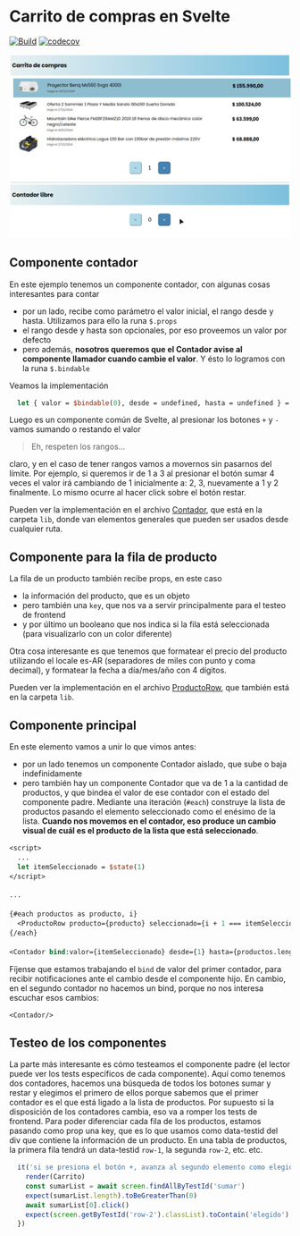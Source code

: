 # Carrito de compras en Svelte

[![Build](https://github.com/uqbar-project/eg-carrito-compras-svelte/actions/workflows/build.yml/badge.svg)](https://github.com/uqbar-project/eg-carrito-compras-svelte/actions/workflows/build.yml) [![codecov](https://codecov.io/gh/uqbar-project/eg-carrito-compras-svelte/graph/badge.svg?token=26zHwdAbT1)](https://codecov.io/gh/uqbar-project/eg-carrito-compras-svelte)

![demo](./video/demo.gif)

## Componente contador

En este ejemplo tenemos un componente contador, con algunas cosas interesantes para contar

- por un lado, recibe como parámetro el valor inicial, el rango desde y hasta. Utilizamos para ello la runa `$.props`
- el rango desde y hasta son opcionales, por eso proveemos un valor por defecto
- pero además, **nosotros queremos que el Contador avise al componente llamador cuando cambie el valor**. Y ésto lo logramos con la runa `$.bindable`

Veamos la implementación

```sv
  let { valor = $bindable(0), desde = undefined, hasta = undefined } = $props()
```

Luego es un componente común de Svelte, al presionar los botones `+` y `-` vamos sumando o restando el valor

> Eh, respeten los rangos...

claro, y en el caso de tener rangos vamos a movernos sin pasarnos del límite. Por ejemplo, si queremos ir de 1 a 3 al presionar el botón sumar 4 veces el valor irá cambiando de 1 inicialmente a: 2, 3, nuevamente a 1 y 2 finalmente. Lo mismo ocurre al hacer click sobre el botón restar.

Pueden ver la implementación en el archivo [Contador](./src/lib/Contador.svelte), que está en la carpeta `lib`, donde van elementos generales que pueden ser usados desde cualquier ruta.

## Componente para la fila de producto

La fila de un producto también recibe props, en este caso

- la información del producto, que es un objeto
- pero también una `key`, que nos va a servir principalmente para el testeo de frontend
- y por último un booleano que nos indica si la fila está seleccionada (para visualizarlo con un color diferente)

Otra cosa interesante es que tenemos que formatear el precio del producto utilizando el locale es-AR (separadores de miles con punto y coma decimal), y formatear la fecha a día/mes/año con 4 dígitos.

Pueden ver la implementación en el archivo [ProductoRow](./src/lib/ProductoRow.svelte), que también está en la carpeta `lib`.

## Componente principal

En este elemento vamos a unir lo que vimos antes:

- por un lado tenemos un componente Contador aislado, que sube o baja indefinidamente
- pero también hay un componente Contador que va de 1 a la cantidad de productos, y que bindea el valor de ese contador con el estado del componente padre. Mediante una iteración (`#each`) construye la lista de productos pasando el elemento seleccionado como el enésimo de la lista. **Cuando nos movemos en el contador, eso produce un cambio visual de cuál es el producto de la lista que está seleccionado**.

```sv
<script>
  ...
  let itemSeleccionado = $state(1)
</script>

...

{#each productos as producto, i}
  <ProductoRow producto={producto} seleccionado={i + 1 === itemSeleccionado} key={i + 1}/>
{/each}

<Contador bind:valor={itemSeleccionado} desde={1} hasta={productos.length}></Contador>
```

Fíjense que estamos trabajando el `bind` de valor del primer contador, para recibir notificaciones ante el cambio desde el componente hijo. En cambio, en el segundo contador no hacemos un bind, porque no nos interesa escuchar esos cambios:

```sv
<Contador/>
```

## Testeo de los componentes

La parte más interesante es cómo testeamos el componente padre (el lector puede ver los tests específicos de cada componente). Aquí como tenemos dos contadores, hacemos una búsqueda de todos los botones sumar y restar y elegimos el primero de ellos porque sabemos que el primer contador es el que está ligado a la lista de productos. Por supuesto si la disposición de los contadores cambia, eso va a romper los tests de frontend. Para poder diferenciar cada fila de los productos, estamos pasando como prop una key, que es lo que usamos como data-testid del div que contiene la información de un producto. En una tabla de productos, la primera fila tendrá un data-testid `row-1`, la segunda `row-2`, etc. etc.

```ts
  it('si se presiona el botón +, avanza al segundo elemento como elegido', async () => {
    render(Carrito)
    const sumarList = await screen.findAllByTestId('sumar')
    expect(sumarList.length).toBeGreaterThan(0)
    await sumarList[0].click()
    expect(screen.getByTestId('row-2').classList).toContain('elegido')
  })
```
